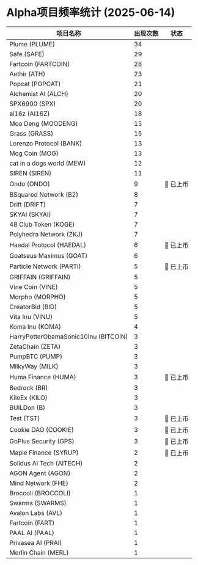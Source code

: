 # Alpha项目频率统计 (2025-06-14)

| 项目名称 | 出现次数 | 状态 |
| --- | --- | --- |
| Plume (PLUME) | 34 |  |
| Safe (SAFE) | 29 |  |
| Fartcoin (FARTCOIN) | 28 |  |
| Aethir (ATH) | 23 |  |
| Popcat (POPCAT) | 21 |  |
| Alchemist AI (ALCH) | 20 |  |
| SPX6900 (SPX) | 20 |  |
| ai16z (AI16Z) | 18 |  |
| Moo Deng (MOODENG) | 15 |  |
| Grass (GRASS) | 15 |  |
| Lorenzo Protocol (BANK) | 13 |  |
| Mog Coin (MOG) | 13 |  |
| cat in a dogs world (MEW) | 12 |  |
| SIREN (SIREN) | 11 |  |
| Ondo (ONDO) | 9 | 🔔 已上币 |
| BSquared Network (B2) | 8 |  |
| Drift (DRIFT) | 7 |  |
| SKYAI (SKYAI) | 7 |  |
| 48 Club Token (KOGE) | 7 |  |
| Polyhedra Network (ZKJ) | 7 |  |
| Haedal Protocol (HAEDAL) | 6 | 🔔 已上币 |
| Goatseus Maximus (GOAT) | 6 |  |
| Particle Network (PARTI) | 5 | 🔔 已上币 |
| GRIFFAIN (GRIFFAIN) | 5 |  |
| Vine Coin (VINE) | 5 |  |
| Morpho (MORPHO) | 5 |  |
| CreatorBid (BID) | 5 |  |
| Vita Inu (VINU) | 5 |  |
| Koma Inu (KOMA) | 4 |  |
| HarryPotterObamaSonic10Inu (BITCOIN) | 3 |  |
| ZetaChain (ZETA) | 3 |  |
| PumpBTC (PUMP) | 3 |  |
| MilkyWay (MILK) | 3 |  |
| Huma Finance (HUMA) | 3 | 🔔 已上币 |
| Bedrock (BR) | 3 |  |
| KiloEx (KILO) | 3 |  |
| BUILDon (B) | 3 |  |
| Test (TST) | 3 | 🔔 已上币 |
| Cookie DAO (COOKIE) | 3 | 🔔 已上币 |
| GoPlus Security (GPS) | 3 | 🔔 已上币 |
| Maple Finance (SYRUP) | 2 | 🔔 已上币 |
| Solidus Ai Tech (AITECH) | 2 |  |
| AGON Agent (AGON) | 2 |  |
| Mind Network (FHE) | 2 |  |
| Broccoli (BROCCOLI) | 1 |  |
| Swarms (SWARMS) | 1 |  |
| Avalon Labs (AVL) | 1 |  |
| Fartcoin (FART) | 1 |  |
| PAAL AI (PAAL) | 1 |  |
| Privasea AI (PRAI) | 1 |  |
| Merlin Chain (MERL) | 1 |  |
